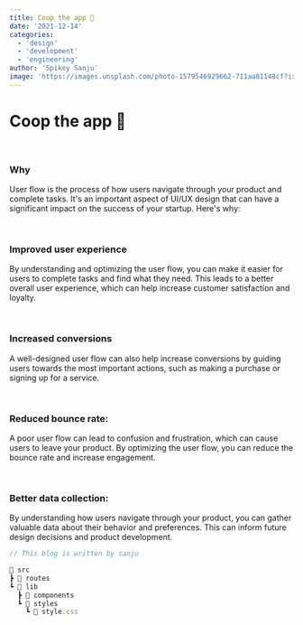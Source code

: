 ```yaml
---
title: Coop the app 🐤
date: '2021-12-14'
categories:
  - 'design'
  - 'development'
  - 'engineering'
author: 'Spikey Sanju'
image: 'https://images.unsplash.com/photo-1579546929662-711aa81148cf?ixlib=rb-4.0.3&ixid=MnwxMjA3fDB8MHxwaG90by1wYWdlfHx8fGVufDB8fHx8&auto=format&fit=crop&w=1470&q=80'
---
```


<script>
import CodeHeader from '$lib/components/codeheader/CodeHeader.svelte';
</script>

# Coop the app 🐤

<slot/>

<br/>

### Why

User flow is the process of how users navigate through your product and complete tasks. It's an important aspect of UI/UX design that can have a significant impact on the success of your startup. Here's why:

<br/>

### Improved user experience

By understanding and optimizing the user flow, you can make it easier for users to complete tasks and find what they need. This leads to a better overall user experience, which can help increase customer satisfaction and loyalty.

<br/>

### Increased conversions

A well-designed user flow can also help increase conversions by guiding users towards the most important actions, such as making a purchase or signing up for a service.

<br/>

### Reduced bounce rate:

A poor user flow can lead to confusion and frustration, which can cause users to leave your product. By optimizing the user flow, you can reduce the bounce rate and increase engagement.

<br/>

### Better data collection:

By understanding how users navigate through your product, you can gather valuable data about their behavior and preferences. This can inform future design decisions and product development.

<CodeHeader title="📂 VS code folder structure"/>

```js
// This blog is written by sanju

📂 src
┣ 📁 routes
┗ 📂 lib
  ┣ 📁 components
  ┗ 📂 styles
    ┗ 📜 style.css
```
